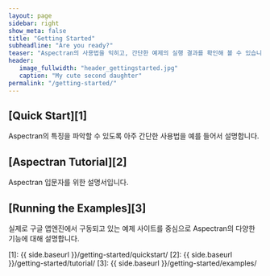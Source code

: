 ```yaml
---
layout: page
sidebar: right
show_meta: false
title: "Getting Started"
subheadline: "Are you ready?"
teaser: "Aspectran의 사용법을 익히고, 간단한 예제의 실행 결과를 확인해 볼 수 있습니다."
header:
   image_fullwidth: "header_gettingstarted.jpg"
   caption: "My cute second daughter"
permalink: "/getting-started/"
---
```


## [Quick Start][1]
Aspectran의 특징을 파악할 수 있도록 아주 간단한 사용법을 예를 들어서 설명합니다.

## [Aspectran Tutorial][2]
Aspectran 입문자를 위한 설명서입니다.

## [Running the Examples][3]
실제로 구글 앱엔진에서 구동되고 있는 예제 사이트를 중심으로 Aspectran의 다양한 기능에 대해 설명합니다.

[1]: {{ side.baseurl }}/getting-started/quickstart/
[2]: {{ side.baseurl }}/getting-started/tutorial/
[3]: {{ side.baseurl }}/getting-started/examples/
